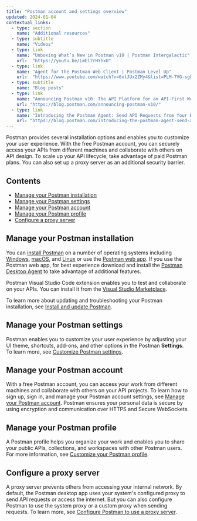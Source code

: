 ```yaml
---
title: "Postman account and settings overview"
updated: 2024-01-04
contextual_links:
  - type: section
    name: "Additional resources"
  - type: subtitle
    name: "Videos"
  - type: link
    name: "Unboxing What’s New in Postman v10 | Postman Intergalactic"
    url:  "https://youtu.be/LmEl7rHYhxU"
  - type: link
    name: "Agent for the Postman Web Client | Postman Level Up"
    url:  "https://www.youtube.com/watch?v=6xlJUx2ZMy4&list=PLM-7VG-sgbtC5tNXxd28cmePSa9BYwqeU&index=3"
  - type: subtitle
    name: "Blog posts"
  - type: link
    name: "Announcing Postman v10: The API Platform for an API-First World"
    url: "https://blog.postman.com/announcing-postman-v10/"
  - type: link
    name: "Introducing the Postman Agent: Send API Requests from Your Browser without Limits"
    url: "https://blog.postman.com/introducing-the-postman-agent-send-api-requests-from-your-browser-without-limits/"
---
```


Postman provides several installation options and enables you to customize your user experience. With the free Postman account, you can securely access your APIs from different machines and collaborate with others on API design. To scale up your API lifecycle, take advantage of paid Postman plans. You can also set up a proxy server as an additional security barrier.

## Contents

* [Manage your Postman installation](#manage-your-postman-installation)
* [Manage your Postman settings](#manage-your-postman-settings)
* [Manage your Postman account](#manage-your-postman-account)
* [Manage your Postman profile](#manage-your-postman-profile)
* [Configure a proxy server](#configure-a-proxy-server)

## Manage your Postman installation

You can [install Postman](/docs/getting-started/installation/installation-and-updates) on a number of operating systems including [Windows](/docs/getting-started/installation/installation-and-updates/#install-postman-on-windows), [macOS](/docs/getting-started/installation/installation-and-updates/#install-postman-on-mac), and [Linux](/docs/getting-started/installation/installation-and-updates/#install-postman-on-linux) or use the [Postman web app](/docs/getting-started/installation/installation-and-updates/#use-the-postman-web-app). If you use the Postman web app, for best experience download and install the [Postman Desktop Agent](/docs/getting-started/basics/about-postman-agent/#the-postman-desktop-agent) to take advantage of additional features.

Postman Visual Studio Code extension enables you to test and collaborate on your APIs. You can install it from the [Visual Studio Marketplace](https://marketplace.visualstudio.com/items?itemName=Postman.postman-for-vscode).

To learn more about updating and troubleshooting your Postman installation, see [Install and update Postman](/docs/getting-started/installation/installation-and-updates).

## Manage your Postman settings

Postman enables you to customize your user experience by adjusting your UI theme, shortcuts, add-ons, and other options in the Postman **Settings**. To learn more, see [Customize Postman settings](/docs/getting-started/installation/settings/).

## Manage your Postman account

With a free Postman account, you can access your work from different machines and collaborate with others on your API projects. To learn how to sign up, sign in, and manage your Postman account settings, see [Manage your Postman account](/docs/getting-started/installation/postman-account/#upgrading-your-account). Postman ensures your personal data is secure by using encryption and communication over HTTPS and Secure WebSockets.

## Manage your Postman profile

A Postman profile helps you organize your work and enables you to share your public APIs, collections, and workspaces with other Postman users. For more information, see [Customize your Postman profile](/docs/getting-started/installation/postman-profile/).

## Configure a proxy server

A proxy server prevents others from accessing your internal network. By default, the Postman desktop app uses your system's configured proxy to send API requests or access the internet. But you can also configure Postman to use the system proxy or a custom proxy when sending requests. To learn more, see [Configure Postman to use a proxy server](/docs/getting-started/installation/proxy/).
